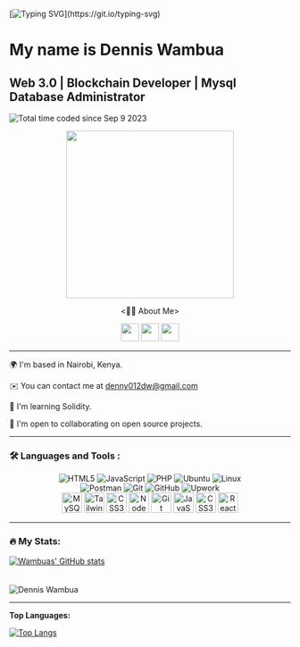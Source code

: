 
[![Typing SVG](https://readme-typing-svg.herokuapp.com/?lines=Hello+Human+👋...)](https://git.io/typing-svg)

My name is Dennis Wambua
====================================================================================================================================

Web 3.0 | Blockchain Developer | Mysql Database Administrator 
-----------------
<img src="https://wakatime.com/badge/user/2c133a45-3a76-4464-b94e-4a43b7a0be67.svg" alt="Total time coded since Sep 9 2023" /></a>

<div align="center">
  <img src="https://media.giphy.com/media/gjrYDwbjnK8x36xZIO/giphy.gif" width="300"/>
</div>
<p align="center"><👨‍💻 About Me></strong></p>
<div align="center">
  <a href="https://github.com/Dennis-DW" target="_blank" rel="noreferrer"><img src="https://raw.githubusercontent.com/danielcranney/readme-generator/main/public/icons/socials/github.svg" width="32" height="32" /></a>
  <a href="https://www.linkedin.com/in/dennis-wambua-321a47252/" target="_blank" rel="noreferrer"><img src="https://raw.githubusercontent.com/danielcranney/readme-generator/main/public/icons/socials/linkedin.svg" width="32" height="32" /></a>
  <a href="https://twitter.com/Dw_denn" target="_blank" rel="noreferrer"><img src="https://raw.githubusercontent.com/danielcranney/readme-generator/main/public/icons/socials/twitter.svg" width="32" height="32" /></a> 
</div>

---

<div align="left">
  <p>🌍 I'm based in Nairobi, Kenya.</p>
  <p>✉️ You can contact me at <a href="mailto:denny012dw@gmail.com">denny012dw@gmail.com</a></p>
  <p>🧠 I'm learning Solidity.</p>
  <p>🤝 I'm open to collaborating on open source projects.</p>
</div>

---

### :hammer_and_wrench: Languages and Tools :

<div align="center">
  <img src="https://img.shields.io/badge/html5-%23E34F26.svg?style=for-the-badge&logo=html5&logoColor=white" alt="HTML5" />
  <img src="https://img.shields.io/badge/javascript-%23323330.svg?style=for-the-badge&logo=javascript&logoColor=%23F7DF1E" alt="JavaScript" />
  <img src="https://img.shields.io/badge/php-%23777BB4.svg?style=for-the-badge&logo=php&logoColor=white" alt="PHP" />
  <img src="https://img.shields.io/badge/Ubuntu-E95420?style=for-the-badge&logo=ubuntu&logoColor=white" alt="Ubuntu" />
  <img src="https://img.shields.io/badge/Linux-FCC624?style=for-the-badge&logo=linux&logoColor=black" alt="Linux" />
</div>

<div align="center">
  <img src="https://img.shields.io/badge/Postman-FF6C37?style=for-the-badge&logo=postman&logoColor=white" alt="Postman" />
  <img src="https://img.shields.io/badge/git-%23F05033.svg?style=for-the-badge&logo=git&logoColor=white" alt="Git" />
  <img src="https://img.shields.io/badge/github-%23121011.svg?style=for-the-badge&logo=github&logoColor=white" alt="GitHub" />
  <img src="https://img.shields.io/badge/UpWork-6FDA44?style=for-the-badge&logo=Upwork&logoColor=white" alt="Upwork" />
</div>

<div align="center">
  <a href="https://www.mysql.com/" target="_blank" rel="noreferrer"><img src="https://www.mysql.com/common/logos/logo-mysql-170x115.png" width="36" height="36" alt="MySQL" /></a>
  <a href="https://tailwindcss.com/" target="_blank" rel="noreferrer"><img src="https://raw.githubusercontent.com/danielcranney/readme-generator/main/public/icons/skills/tailwindcss-colored.svg" width="36" height="36" alt="TailwindCSS" /></a>
  <a href="https://www.w3.org/TR/CSS/#css" target="_blank" rel="noreferrer"><img src="https://raw.githubusercontent.com/danielcranney/readme-generator/main/public/icons/skills/css3-colored.svg" width="36" height="36" alt="CSS3" /></a>
  <a href="https://nodejs.org/en/" target="_blank" rel="noreferrer"><img src="https://raw.githubusercontent.com/danielcranney/readme-generator/main/public/icons/skills/nodejs-colored.svg" width="36" height="36" alt="NodeJS" /></a>
  <a href="https://git-scm.com/" target="_blank" rel="noreferrer"><img src="https://raw.githubusercontent.com/danielcranney/readme-generator/main/public/icons/skills/git-colored.svg" width="36" height="36" alt="Git" /></a>
  <a href="https://developer.mozilla.org/en-US/docs/Web/JavaScript" target="_blank" rel="noreferrer"><img src="https://raw.githubusercontent.com/danielcranney/readme-generator/main/public/icons/skills/javascript-colored.svg" width="36" height="36" alt="JavaScript" /></a>
  <a href="https://www.w3.org/TR/CSS/#css" target="_blank" rel="noreferrer"><img src="https://raw.githubusercontent.com/danielcranney/readme-generator/main/public/icons/skills/css3-colored.svg" width="36" height="36" alt="CSS3" /></a>
  <a href="https://reactjs.org/" target="_blank" rel="noreferrer"><img src="https://raw.githubusercontent.com/danielcranney/readme-generator/main/public/icons/skills/react-colored.svg" width="36" height="36" alt="React" /></a>
</div>


  -----------------

### :fire: My Stats:

<a href="https://github.com/craigouma">
  <img align="center" src="https://github-readme-stats.vercel.app/api?username=Dennis-DW&show_icons=true&theme=transparent" alt="Wambuas' GitHub stats" />
</a>
  <br>
<br>
<br>
  
<img align="center" src="https://github-readme-streak-stats.herokuapp.com/?user=Dennis-DW&theme=transparent" alt="Dennis Wambua" />

----------------

<b>Top Languages:</b>

[![Top Langs](https://github-readme-stats-blindbanditbmc.vercel.app/api/top-langs/?username=Dennis-DW&layout=compact&show_icons=true&theme=transparent&langs_count=6)](https://github.com/Dennis-DW/github-readme-stats)


  
